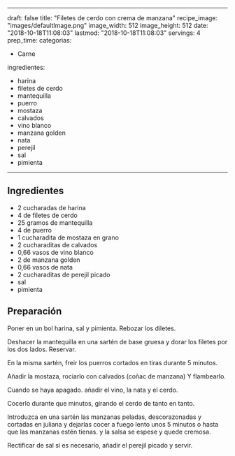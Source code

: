 
---
draft: false
title: "Filetes de cerdo con crema de manzana"
recipe_image: "images/defaultImage.png"
image_width: 512
image_height: 512
date: "2018-10-18T11:08:03"
lastmod: "2018-10-18T11:08:03"
servings: 4
prep_time: 
categorias:
  - Carne

ingredientes:
  - harina
  - filetes de cerdo
  - mantequilla
  - puerro
  - mostaza
  - calvados
  - vino blanco
  - manzana golden
  - nata
  - perejil
  - sal
  - pimienta
---

## Ingredientes
- 2 cucharadas de harina
- 4  de filetes de cerdo
- 25 gramos de mantequilla
- 4  de puerro
- 1 cucharadita de mostaza en grano
- 2 cucharaditas de calvados
- 0,66 vasos de vino blanco
- 2  de manzana golden
- 0,66 vasos de nata
- 2 cucharaditas de perejil picado
- sal
- pimienta

## Preparación
Poner en un bol harina, sal y pimienta. Rebozar los diletes.

Deshacer la mantequilla en una sartén de base gruesa y dorar los filetes por los dos lados. Reservar.

En la misma sartén, freir los puerros cortados en tiras durante 5 minutos. 

Añadir la mostaza, rociarlo con calvados (coñac de manzana) Y flambearlo.

Cuando se haya apagado. añadir el vino, la nata y el cerdo.

Cocerlo durante que minutos, girando el cerdo de tanto en tanto.

Introduzca en una sartén las manzanas peladas, descorazonadas y cortadas en juliana y dejarlas cocer a fuego lento unos 5 minutos o hasta que las manzanas estén tienas. y la salsa se espese y quede cremosa.

Rectificar de sal si es necesario, añadir el perejil picado y servir.


